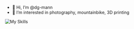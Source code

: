 - 👋 Hi, I’m @dg-mann
- 👀 I’m interested in photography, mountainbike, 3D printing

![My Skills](https://skillicons.dev/icons?i=js,html,css,vue,sass,nodejs,wordpress,bootstrap,git,nuxt)

<!---
dg-mann/dg-mann is a ✨ special ✨ repository because its `README.md` (this file) appears on your GitHub profile.
You can click the Preview link to take a look at your changes.
--->
